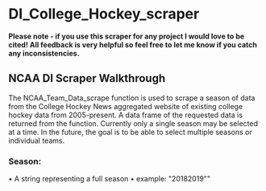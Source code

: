 # DI_College_Hockey_scraper
 
**Please note - if you use this scraper for any project I would love to be cited! All feedback is very helpful so feel free to let me know if you catch any inconsistencies.**

## NCAA DI Scraper Walkthrough

The NCAA_Team_Data_scrape function is used to scrape a season of data from the College Hockey News aggregated website of existing college hockey data from 2005-present. A data frame of the requested data is returned from the function. Currently only a single season may be selected at a time. In the future, the goal is to be able to select multiple seasons or individual teams. 


### Season:
• A string representing a full season
   •	  example: "20182019""
